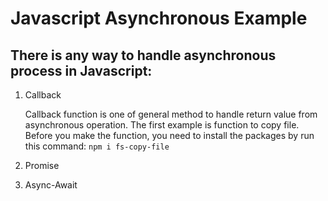 # Javascript Asynchronous Example

## There is any way to handle asynchronous process in Javascript:

1. Callback

    Callback function is one of general method to handle return value from asynchronous operation. The first example is function to copy file. Before you make the function, you need to install the packages by run this command: `npm i fs-copy-file`

2. Promise

3. Async-Await
